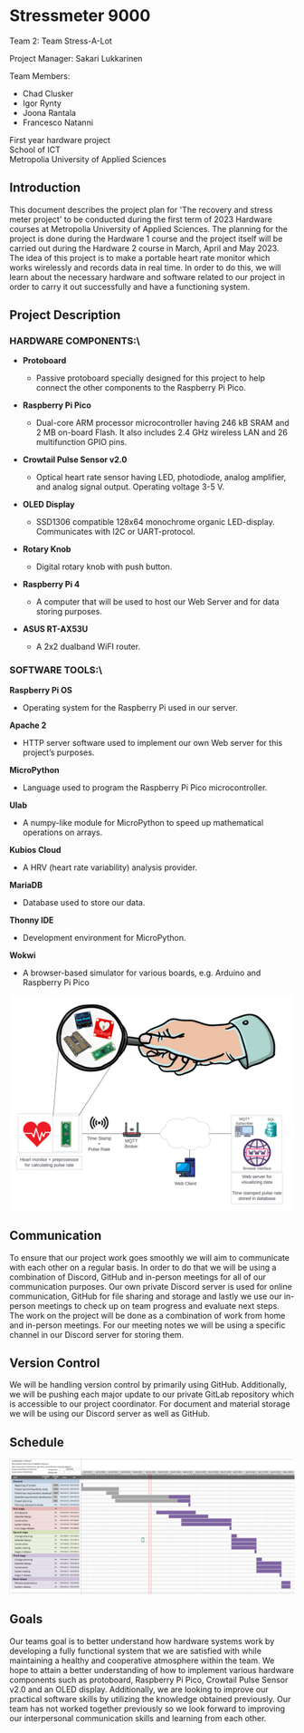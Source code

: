 # Stressmeter 9000
Team 2: Team Stress-A-Lot

Project Manager: Sakari Lukkarinen

Team Members:
- Chad Clusker
- Igor Rynty
- Joona Rantala
- Francesco Natanni 
 
First year hardware project\
School of ICT\
Metropolia University of Applied Sciences

## Introduction
This document describes the project plan for 'The recovery and stress meter project' to be conducted during the first term of 2023 Hardware courses at Metropolia University of Applied Sciences. The planning for the project is done during the Hardware 1 course and the project itself will be carried out during the Hardware 2 course in March, April and May 2023. 
The idea of this project is to make a portable heart rate monitor which works wirelessly and records data in real time. 
In order to do this, we will learn about the necessary hardware and software related to our project in order to carry it out successfully and have a functioning system.

## Project Description
### HARDWARE COMPONENTS:\
- **Protoboard**
    - Passive protoboard specially designed for this project to help connect the other components to the Raspberry Pi Pico. 

- **Raspberry Pi Pico**
    - Dual-core ARM processor microcontroller having 246 kB SRAM and 2 MB on-board Flash. It also includes 2.4 GHz wireless LAN and 26 multifunction GPIO pins. 

- **Crowtail Pulse Sensor v2.0**
    - Optical heart rate sensor having LED, photodiode, analog amplifier, and analog signal output. Operating voltage 3-5 V. 

- **OLED Display**
    - SSD1306 compatible 128x64 monochrome organic LED-display. Communicates with I2C or UART-protocol. 

- **Rotary Knob**
    - Digital rotary knob with push button. 

- **Raspberry Pi 4**
    - A computer that will be used to host our Web Server and for data storing purposes. 

- **ASUS RT-AX53U**
    - A 2x2 dualband WiFI router. 

### SOFTWARE TOOLS:\
**Raspberry Pi OS**
- Operating system for the Raspberry Pi used in our server. 

**Apache 2**
- HTTP server software used to implement our own Web server for this project’s purposes. 

**MicroPython**
- Language used to program the Raspberry Pi Pico microcontroller. 

**Ulab**
- A numpy-like module for MicroPython to speed up mathematical operations on arrays. 

**Kubios Cloud**
- A HRV (heart rate variability) analysis provider. 

**MariaDB**
- Database used to store our data. 

**Thonny IDE**
- Development environment for MicroPython. 

**Wokwi**
- A browser-based simulator for various boards, e.g. Arduino and Raspberry Pi Pico

![Project Architecture Diagram](/Images/Project_arichitecture.png)

## Communication
To ensure that our project work goes smoothly we will aim to communicate with each other on a regular basis. In order to do that we will be using a combination of Discord, GitHub and in-person meetings for all of our communication purposes. Our own private Discord server is used for online communication, GitHub for file sharing and storage and lastly we use our in-person meetings to check up on team progress and evaluate next steps. The work on the project will be done as a combination of work from home and in-person meetings. For our meeting notes we will be using a specific channel in our Discord server for storing them.

## Version Control

We will be handling version control by primarily using GitHub. Additionally, we will be pushing each major update to our private GitLab repository which is accessible to our project coordinator. For document and material storage we will be using our Discord server as well as GitHub. 

## Schedule
![GANTT Schedule](/Images/GANTT.png)

## Goals
Our teams goal is to better understand how hardware systems work by developing a fully functional system that we are satisfied with while maintaining a healthy and cooperative atmosphere within the team. We hope to attain a better understanding of how to implement various hardware components such as protoboard, Raspberry Pi Pico, Crowtail Pulse Sensor v2.0 and an OLED display. Additionally, we are looking to improve our practical software skills by utilizing the knowledge obtained previously. 
Our team has not worked together previously so we look forward to improving our interpersonal communication skills and learning from each other.


[def]: image
